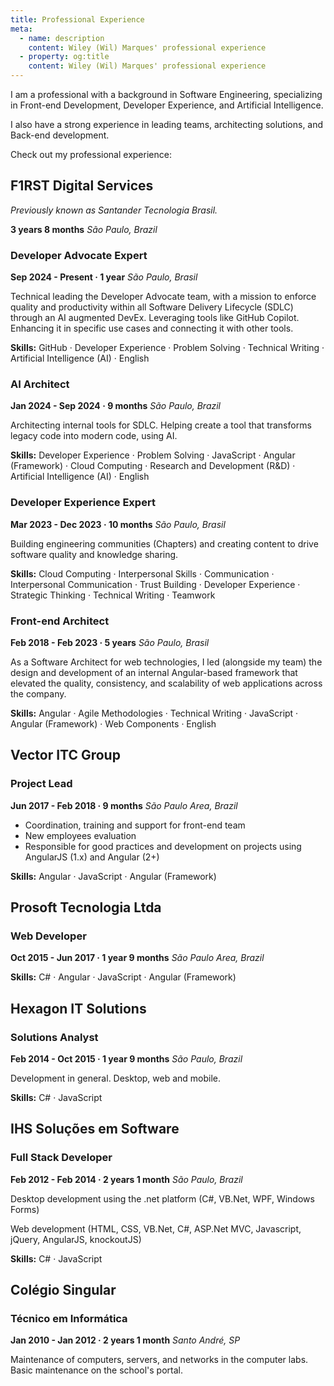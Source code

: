 ```yaml
---
title: Professional Experience
meta:
  - name: description
    content: Wiley (Wil) Marques' professional experience
  - property: og:title
    content: Wiley (Wil) Marques' professional experience
---
```

I am a professional with a background in Software Engineering, specializing in Front-end Development, Developer Experience, and Artificial Intelligence.

I also have a strong experience in leading teams, architecting solutions, and Back-end development.

Check out my professional experience:

## F1RST Digital Services

*Previously known as Santander Tecnologia Brasil.*

**3 years 8 months**
*São Paulo, Brazil*

### Developer Advocate Expert

**Sep 2024 - Present · 1 year**
*São Paulo, Brasil*

Technical leading the Developer Advocate team, with a mission to enforce quality and productivity within all Software Delivery Lifecycle (SDLC) through an AI augmented DevEx. Leveraging tools like GitHub Copilot. Enhancing it in specific use cases and connecting it with other tools.

**Skills:** GitHub · Developer Experience · Problem Solving · Technical Writing · Artificial Intelligence (AI) · English

### AI Architect

**Jan 2024 - Sep 2024 · 9 months**
*São Paulo, Brazil*

Architecting internal tools for SDLC. Helping create a tool that transforms legacy code into modern code, using AI.

**Skills:** Developer Experience · Problem Solving · JavaScript · Angular (Framework) · Cloud Computing · Research and Development (R&D) · Artificial Intelligence (AI) · English

### Developer Experience Expert

**Mar 2023 - Dec 2023 · 10 months**
*São Paulo, Brasil*

Building engineering communities (Chapters) and creating content to drive software quality and knowledge sharing.

**Skills:** Cloud Computing · Interpersonal Skills · Communication · Interpersonal Communication · Trust Building · Developer Experience · Strategic Thinking · Technical Writing · Teamwork

### Front-end Architect

**Feb 2018 - Feb 2023 · 5 years**
*São Paulo, Brasil*

As a Software Architect for web technologies, I led (alongside my team) the design and development of an internal Angular-based framework that elevated the quality, consistency, and scalability of web applications across the company.

**Skills:** Angular · Agile Methodologies · Technical Writing · JavaScript · Angular (Framework) · Web Components · English

## Vector ITC Group

### Project Lead

**Jun 2017 - Feb 2018 · 9 months**
*São Paulo Area, Brazil*

- Coordination, training and support for front-end team
- New employees evaluation
- Responsible for good practices and development on projects using AngularJS (1.x) and Angular (2+)

**Skills:** Angular · JavaScript · Angular (Framework)

## Prosoft Tecnologia Ltda

### Web Developer

**Oct 2015 - Jun 2017 · 1 year 9 months**
*São Paulo Area, Brazil*

**Skills:** C# · Angular · JavaScript · Angular (Framework)

## Hexagon IT Solutions

### Solutions Analyst

**Feb 2014 - Oct 2015 · 1 year 9 months**
*São Paulo, Brazil*

Development in general. Desktop, web and mobile.

**Skills:** C# · JavaScript

## IHS Soluções em Software

### Full Stack Developer

**Feb 2012 - Feb 2014 · 2 years 1 month**
*São Paulo, Brazil*

Desktop development using the .net platform (C#, VB.Net, WPF, Windows Forms)

Web development (HTML, CSS, VB.Net, C#, ASP.Net MVC, Javascript, jQuery, AngularJS, knockoutJS)

**Skills:** C# · JavaScript

## Colégio Singular

### Técnico em Informática

**Jan 2010 - Jan 2012 · 2 years 1 month**
*Santo André, SP*

Maintenance of computers, servers, and networks in the computer labs. Basic maintenance on the school's portal.

